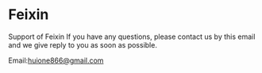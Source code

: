 # Feixin
Support of Feixin
If you have any questions, please contact us by this email and we give reply to you as soon as possible.

Email:huione866@gmail.com
